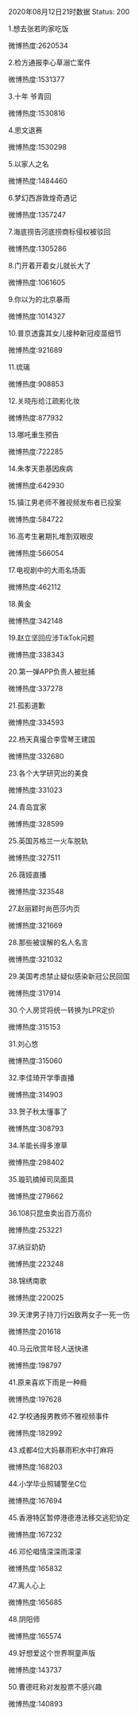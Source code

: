 2020年08月12日21时数据
Status: 200

1.想去张若昀家吃饭

微博热度:2620534

2.检方通报李心草溺亡案件

微博热度:1531377

3.十年 爷青回

微博热度:1530816

4.思文退赛

微博热度:1530298

5.以家人之名

微博热度:1484460

6.梦幻西游敦煌奇遇记

微博热度:1357247

7.海底捞告河底捞商标侵权被驳回

微博热度:1305286

8.门开着开着女儿就长大了

微博热度:1061605

9.你以为的北京暴雨

微博热度:1014327

10.普京透露其女儿接种新冠疫苗细节

微博热度:921689

11.琉璃

微博热度:908853

12.关晓彤给江疏影化妆

微博热度:877932

13.哪吒重生预告

微博热度:722285

14.朱孝天患基因疾病

微博热度:642930

15.镇江男老师不雅视频发布者已投案

微博热度:584722

16.高考生暑期扎堆割双眼皮

微博热度:566054

17.电视剧中的大雨名场面

微博热度:462112

18.黄金

微博热度:342148

19.赵立坚回应涉TikTok问题

微博热度:338343

20.第一弹APP负责人被批捕

微博热度:337278

21.孤影道歉

微博热度:334593

22.杨天真撮合李雪琴王建国

微博热度:332680

23.各个大学研究出的美食

微博热度:331023

24.青岛宜家

微博热度:328599

25.英国苏格兰一火车脱轨

微博热度:327511

26.薇娅直播

微博热度:323548

27.赵丽颖时尚芭莎内页

微博热度:321669

28.那些被误解的名人名言

微博热度:321032

29.美国考虑禁止疑似感染新冠公民回国

微博热度:317914

30.个人房贷将统一转换为LPR定价

微博热度:315153

31.刘心悠

微博热度:315060

32.李佳琦开学季直播

微博热度:314903

33.贺子秋太懂事了

微博热度:308793

34.羊能长得多潦草

微博热度:298402

35.璇玑摘掉司凤面具

微博热度:279662

36.108只昆虫卖出百万高价

微博热度:253221

37.纳豆奶奶

微博热度:223248

38.锦绣南歌

微博热度:220025

39.天津男子持刀行凶致两女子一死一伤

微博热度:201618

40.马云欣赏年轻人送快递

微博热度:198797

41.原来喜欢下雨是一种瘾

微博热度:197628

42.学校通报男教师不雅视频事件

微博热度:182992

43.成都4位大妈暴雨积水中打麻将

微博热度:168203

44.小学毕业照辅警坐C位

微博热度:167694

45.香港特区暂停港德港法移交逃犯协定

微博热度:167232

46.邓伦唱情深深雨濛濛

微博热度:165832

47.离人心上

微博热度:165685

48.阴阳师

微博热度:165574

49.好想爱这个世界啊童声版

微博热度:143737

50.曹德旺称对发股票不感兴趣

微博热度:140893

